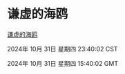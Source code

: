 # 谦虚的海鸥
[谦虚的海鸥](http://219.139.197.74:56308/qxdho/course/base/hotlink/index.php)

2024年 10月 31日 星期四 23:40:02 CST

2024年 10月 31日 星期四 15:40:02 GMT
